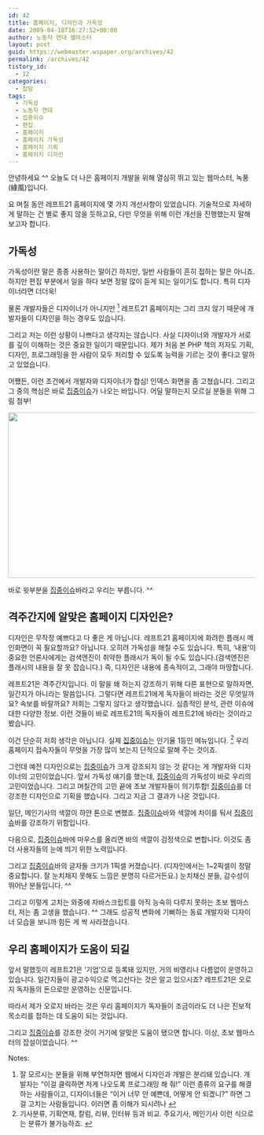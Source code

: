 ```yaml
---
id: 42
title: 홈페이지, 디자인과 가독성
date: 2009-04-18T16:27:52+00:00
author: 노동자 연대 웹마스터
layout: post
guid: https://webmaster.wspaper.org/archives/42
permalink: /archives/42
tistory_id:
  - 12
categories:
  - 잡담
tags:
  - 가독성
  - 노동자 연대
  - 집중이슈
  - 편집
  - 홈페이지
  - 홈페이지 가독성
  - 홈페이지 기획
  - 홈페이지 디자인
---
```

안녕하세요 ^^ 오늘도 더 나은 홈페이지 개발을 위해 열심히 뛰고 있는 웹마스터, 녹풍(綠風)입니다.

요 며칠 동안 레프트21 홈페이지에 몇 가지 개선사항이 있었습니다. 기술적으로 자세하게 말하는 건 별로 좋지 않을 듯하고요, 다만 무엇을 위해 이런 개선을 진행했는지 말해보고자 합니다.

## 가독성

가독성이란 말은 종종 사용하는 말이긴 하지만, 일반 사람들이 흔히 접하는 말은 아니죠. 하지만 편집 부분에서 일을 하다 보면 정말 많이 듣게 되는 일이기도 합니다. 특히 디자이너라면 더더욱!

물론 개발자들은 디자이너가 아니지만 [<sup>1</sup>](#note-42-1 "잘 모르시는 분들을 위해 부연하자면 웹에서 디자인과 개발은 분리돼 있습니다. 개발자는 “이걸 클릭하면 저게 나오도록 프로그래밍 해 줘!” 이런 종류의 요구를 해결하는 사람들이고, 디자이너들은 “이거 너무 안 예쁜데, 어떻게 안 되겠니?” 하면 그걸 고치는 사람들입니다. 이러면 좀 이해가 되시려나") 레프트21 홈페이지는 그리 크지 않기 때문에 개발자들이 디자인을 하는 경우도 있습니다.

그리고 저는 이런 상황이 나쁘다고 생각지는 않습니다. 사실 디자이너와 개발자가 서로를 깊이 이해하는 것은 중요한 일이기 때문입니다. 제가 처음 본 PHP 책의 저자도 기획, 디자인, 프로그래밍을 한 사람이 모두 처리할 수 있도록 능력을 기르는 것이 좋다고 말하고 있었습니다.

어쨌든, 이런 조건에서 개발자와 디자이너가 합심! 인덱스 화면을 좀 고쳤습니다. 그리고 그 중의 핵심은 바로 <a href="http://wspaper.org/6_all_issue.php" target="_blank" title="집중이슈 바로 가기" class="broken_link">집중이슈</a>가 나오는 바입니다. 어딜 말하는지 모르실 분들을 위해 그림 첨부!

<p style="text-align: center;">
  <img src="https://webmaster.wspaper.org/wp-content/uploads/1/cfile3.uf.19247B4D4D0846F704B2DC.gif" width="540" height="337" />
</p>

바로 윗부분을 <a href="http://wspaper.org/6_all_issue.php" target="_blank" title="집중이슈 바로 가기" class="broken_link">집중이슈</a>바라고 우리는 부릅니다. ^^

## 격주간지에 알맞은 홈페이지 디자인은?

디자인은 무작정 예쁘다고 다 좋은 게 아닙니다. 레프트21 홈페이지에 화려한 플래시 메인화면이 꼭 필요할까요? 아닙니다. 오히려 가독성을 해칠 수도 있습니다. 특히, ‘내용’이 중요한 언론사에게는 검색엔진이 취약한 플래시가 독이 될 수도 있습니다.(검색엔진은 플래시의 내용을 잘 못 잡습니다.) 즉, 디자인은 내용에 종속적이고, 그래야 마땅합니다.

레프트21은 격주간지입니다. 이 말을 왜 하는지 강조하기 위해 다른 표현으로 말하자면, 일간지가 아니라는 말씀입니다. 그렇다면 레프트21에게 독자들이 바라는 것은 무엇일까요? 속보를 바랄까요? 저희는 그렇지 않다고 생각했습니다. 심층적인 분석, 관련 이슈에 대한 다양한 정보. 이런 것들이 바로 레프트21의 독자들이 레프트21에 바라는 것이라고 봤습니다.

이건 단순히 저희 생각은 아닙니다. 실제 <a href="http://wspaper.org/6_all_issue.php" target="_blank" title="집중이슈 바로 가기" class="broken_link">집중이슈</a>는 인기율 1등인 메뉴입니다. [<sup>2</sup>](#note-42-2 "기사분류, 기획연재, 칼럼, 리뷰, 인터뷰 등과 비교. 주요기사, 메인기사 이런 식으로는 분류가 불가능하죠.") 우리 홈페이지 접속자들이 무엇을 가장 많이 보는지 단적으로 말해 주는 것이죠.

그런데 예전 디자인으로는 <a href="http://wspaper.org/6_all_issue.php" target="_blank" title="집중이슈 바로 가기" class="broken_link">집중이슈</a>가 크게 강조되지 않는 것 같다는 게 개발자와 디자이너의 고민이었습니다. 앞서 가독성 얘기를 했는데, <a href="http://wspaper.org/6_all_issue.php" target="_blank" title="집중이슈 바로 가기" class="broken_link">집중이슈</a>의 가독성이 바로 우리의 고민이었습니다. 그리고 며칠간의 고민 끝에 초보 개발자들이 의기투합! <a href="http://wspaper.org/6_all_issue.php" target="_blank" title="집중이슈 바로 가기" class="broken_link">집중이슈</a>를 더 강조한 디자인으로 기획을 했습니다. 그리고 지금 그 결과가 나온 것입니다.

일단, 메인기사의 색깔이 하얀 톤으로 변했죠. <a href="http://wspaper.org/6_all_issue.php" target="_blank" title="집중이슈 바로 가기" class="broken_link">집중이슈</a>바와 색깔에 차이를 둬서 <a href="http://wspaper.org/6_all_issue.php" target="_blank" title="집중이슈 바로 가기" class="broken_link">집중이슈</a>바를 강조하기 위함입니다.

다음으로, <a href="http://wspaper.org/6_all_issue.php" target="_blank" title="집중이슈 바로 가기" class="broken_link">집중이슈</a>바에 마우스를 올리면 바의 색깔이 검정색으로 변합니다. 이것도 좀 더 사용자들의 눈에 띄기 위한 노력입니다.

그리고 <a href="http://wspaper.org/6_all_issue.php" target="_blank" title="집중이슈 바로 가기" class="broken_link">집중이슈</a>바의 글자들 크기가 1픽셀 커졌습니다. (디자인에서는 1~2픽셀이 정말 중요합니다. 잘 눈치채지 못해도 느낌은 분명히 다르거든요.) 눈치채신 분들, 감수성이 뛰어난 분들입니다. ^^

그리고 이렇게 고치는 와중에 자바스크립트를 아직 능숙히 다루지 못하는 초보 웹마스터, 저는 좀 고생을 했습니다. ^^ 그래도 성공적 변화에 기뻐하는 동료 개발자와 디자이너 모습을 보니까 힘든 게 싹 사라졌습니다.

## 우리 홈페이지가 도움이 되길

앞서 말했듯이 레프트21은 ‘기업’으로 등록돼 있지만, 거의 비영리나 다름없이 운영하고 있습니다. 일간지들이 광고수익으로 먹고산다는 것은 알고 있으시죠? 레프트21은 오로지 독자들의 돈으로만 운영하는 신문입니다.

따라서 제가 오로지 바라는 것은 우리 홈페이지가 독자들이 조금이라도 더 나은 진보적 목소리를 접하는 데 도움이 되는 것입니다.

그리고 <a href="http://wspaper.org/6_all_issue.php" target="_blank" title="집중이슈 바로 가기" class="broken_link">집중이슈</a>를 강조한 것이 거기에 알맞은 도움이 됐으면 합니다. 이상, 초보 웹마스터의 잡설이었습니다. ^^

<div class="simple-footnotes">
  <p class="notes">
    Notes:
  </p>
  
  <ol>
    <li id="note-42-1">
      잘 모르시는 분들을 위해 부연하자면 웹에서 디자인과 개발은 분리돼 있습니다. 개발자는 “이걸 클릭하면 저게 나오도록 프로그래밍 해 줘!” 이런 종류의 요구를 해결하는 사람들이고, 디자이너들은 “이거 너무 안 예쁜데, 어떻게 안 되겠니?” 하면 그걸 고치는 사람들입니다. 이러면 좀 이해가 되시려나 <a href="#return-note-42-1">&#8617;</a>
    </li>
    <li id="note-42-2">
      기사분류, 기획연재, 칼럼, 리뷰, 인터뷰 등과 비교. 주요기사, 메인기사 이런 식으로는 분류가 불가능하죠. <a href="#return-note-42-2">&#8617;</a>
    </li>
  </ol>
</div>